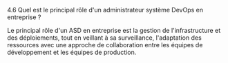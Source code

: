 4.6 Quel est le principal rôle d'un administrateur système DevOps en entreprise ?

Le principal rôle d'un ASD en entreprise est la gestion de l'infrastructure et des déploiements, tout en veillant à sa surveillance, l'adaptation des ressources avec une approche de collaboration entre les équipes de développement et les équipes de production. 
